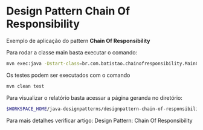 # Design Pattern Chain Of Responsibility

Exemplo de aplicação do pattern **Chain Of Responsibility**

Para rodar a classe main basta executar o comando:
```bash
mvn exec:java -Dstart-class=br.com.batistao.chainofresponsibility.MainChainOfResponsibility
```

Os testes podem ser executados com o comando
```bash
mvn clean test
```

Para visualizar o relatório basta acessar a página geranda no diretório:
```bash
$WORKSPACE_HOME/java-designpatterns/designpattern-chain-of-responsibility/build/spock-reports/index.html
```

Para mais detalhes verificar artigo: Design Pattern: Chain Of Responsibility
